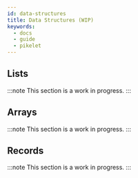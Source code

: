 ```yaml
---
id: data-structures
title: Data Structures (WIP)
keywords:
  - docs
  - guide
  - pikelet
---
```


## Lists

:::note
This section is a work in progress.
:::

## Arrays

:::note
This section is a work in progress.
:::

## Records

:::note
This section is a work in progress.
:::
